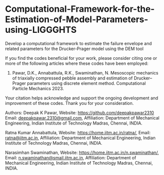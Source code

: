 # Computational-Framework-for-the-Estimation-of-Model-Parameters-using-LIGGGHTS

Develop a computational framework to estimate the failure envelope and related parameters for the Drucker-Prager model using the DEM tool

If you find the codes beneficial for your work, please consider citing one or more of the following articles where these codes have been employed:

1.  Pawar, D.K., Annabattula, R.K., Swaminathan, N. Mesoscopic mechanics of
triaxially compressed pebble assembly and estimation of Drucker–Prager
parameters using discrete element method. Computational Particle
Mechanics 2023.


Your citation helps acknowledge and support the ongoing development and improvement of these codes. Thank you for your consideration.

Authors: 
Deepak K Pawar, 
Website: https://github.com/deepakpawar2310 
Email: deepakpawar.2310@gmail.com, 
Affiliation: Department of Mechanical Engineering, Indian Institute of Technology Madras, Chennai, INDIA.


Ratna Kumar Annabattula, 
Website: https://home.iitm.ac.in/ratna/, 
Email: ratna@iitm.ac.in, 
Affiliation: Department of Mechanical Engineering, Indian Institute of Technology Madras, Chennai, INDIA.



Narasimhan Swaminathan, 
Website: https://home.iitm.ac.in/n.swaminathan/, 
Email: n.swaminathan@smail.iitm.ac.in, 
Affiliation: Department of Mechanical Engineering, Indian Institute of Technology Madras, Chennai, INDIA.
